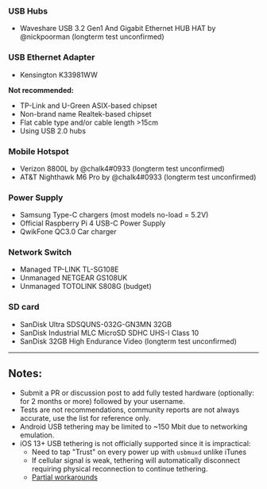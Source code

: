 ### USB Hubs
* Waveshare USB 3.2 Gen1 And Gigabit Ethernet HUB HAT by @nickpoorman (longterm test unconfirmed)

### USB Ethernet Adapter
* Kensington K33981WW

**Not recommended:**
* TP-Link and U-Green ASIX-based chipset
* Non-brand name Realtek-based chipset 
* Flat cable type and/or cable length >15cm
* Using USB 2.0 hubs

### Mobile Hotspot
* Verizon 8800L by @chalk4#0933 (longterm test unconfirmed)
* AT&T Nighthawk M6 Pro by @chalk4#0933 (longterm test unconfirmed)

### Power Supply
* Samsung Type-C chargers (most models no-load = 5.2V)
* Official Raspberry Pi 4 USB-C Power Supply
* QwikFone QC3.0 Car charger

### Network Switch
* Managed TP-LINK TL-SG108E
* Unmanaged NETGEAR GS108UK
* Unmanaged TOTOLINK S808G (budget)
 
### SD card
* SanDisk Ultra SDSQUNS-032G-GN3MN 32GB
* SanDisk Industrial MLC MicroSD SDHC UHS-I Class 10
* SanDisk 32GB High Endurance Video (longterm test unconfirmed)

***

## Notes:
* Submit a PR or discussion post to add fully tested hardware (optionally: for 2 months or more) followed by your username.
* Tests are not recommendations, community reports are not always accurate, use the list for reference only.
* Android USB tethering may be limited to ~150 Mbit due to networking emulation.
* iOS 13+ USB tethering is not officially supported since it is impractical:
    - Need to tap "Trust" on every power up with `usbmuxd` unlike iTunes
    - If cellular signal is weak, tethering will automatically disconnect requiring physical reconnection to continue tethering.
    - [Partial workarounds](https://openwrt.org/docs/guide-user/network/wan/smartphone.usb.tethering#extras)
